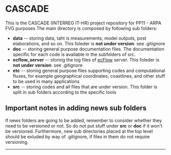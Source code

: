 # CASCADE
This is the CASCADE (INTERREG IT-HR) project repository for PP11 - ARPA FVG purposes
The main directory is composed by following sub folders:
* **data** -- storing data, taht is measurements, model outputs, post elaborations, and so on. This foleder is **not under version**: see .gitignore
* **doc** -- storing general purpose documentation files. The documentation specific for each code is available in the subfolders of src.
* **ecflow_server** -- storing the log files of [ecFlow](https://confluence.ecmwf.int/display/ECFLOW) server. This foleder is **not under version**: see .gitignore
* **etc** -- storing general purpose files supporting codes and computational fluxes, for example geographical coordinates, coastlines, and other stuff to be used in many applications
* **src** -- storing codes and all files that are under version. This folder is split in sub folders according to the specific tools


## Important notes in adding news sub folders ##
If news folders are going to be added, remember to consider whether they need to be versioned or not. So do not put stuff under **src** or **doc** if it won't be versioned. Furthermore, new sub directories placed at the top level should be exluded by way of .gitignore, if files in them do not require versioning.

---------------------

